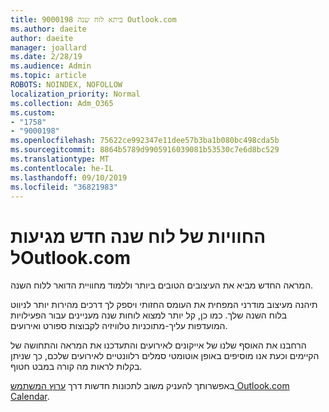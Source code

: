 ```yaml
---
title: 9000198 ביתא לוח שנה Outlook.com
ms.author: daeite
author: daeite
manager: joallard
ms.date: 2/28/19
ms.audience: Admin
ms.topic: article
ROBOTS: NOINDEX, NOFOLLOW
localization_priority: Normal
ms.collection: Adm_O365
ms.custom:
- "1758"
- "9000198"
ms.openlocfilehash: 75622ce992347e11dee57b3ba1b080bc498cda5b
ms.sourcegitcommit: 8864b5789d9905916039081b53530c7e6d8bc529
ms.translationtype: MT
ms.contentlocale: he-IL
ms.lasthandoff: 09/10/2019
ms.locfileid: "36821983"
---
```

# <a name="new-calendar-experiences-coming-to-outlookcom"></a>החוויות של לוח שנה חדש מגיעות לOutlook.com

המראה החדש מביא את העיצובים הטובים ביותר וללמוד מחוויית הדואר ללוח השנה.

תיהנה מעיצוב מודרני המפחית את העומס החזותי ויספק לך דרכים מהירות יותר לניווט בלוח השנה שלך. כמו כן, קל יותר למצוא לוחות שנה מעניינים עבור הפעילויות המועדפות עליך-מתוכניות טלוויזיה לקבוצות ספורט ואירועים.

הרחבנו את האוסף שלנו של אייקונים לאירועים והתעדכנו את המראה והתחושה של הקיימים וכעת אנו מוסיפים באופן אוטומטי סמלים רלוונטיים לאירועים שלכם, כך שניתן בקלות לראות מה קורה במבט חטוף.

באפשרותך להעניק משוב לתכונות חדשות דרך [ערוץ המשתמש Outlook.com Calendar](https://go.microsoft.com/fwlink/?linkid=2103075).